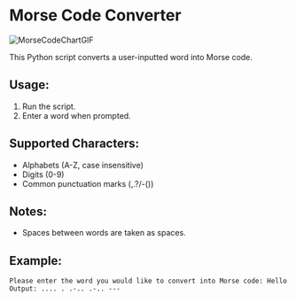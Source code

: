 # Morse Code Converter

![MorseCodeChartGIF](https://github.com/Amina-Sagheer/MorseCodeConverter/assets/172102325/566bbf61-45c3-4cad-9ebd-1178b2f24d0b)


This Python script converts a user-inputted word into Morse code.

## Usage:
1. Run the script.
2. Enter a word when prompted.

## Supported Characters:
- Alphabets (A-Z, case insensitive)
- Digits (0-9)
- Common punctuation marks (,.?/-())

## Notes:
- Spaces between words are taken as spaces.

## Example:
    Please enter the word you would like to convert into Morse code: Hello
    Output: .... . .-.. .-.. ---
